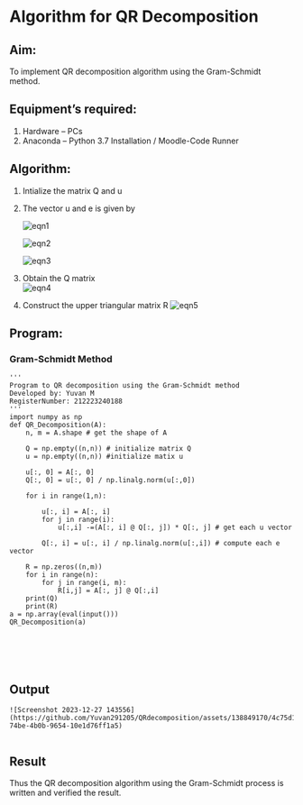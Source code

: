 # Algorithm for QR Decomposition
## Aim:
To implement QR decomposition algorithm using the Gram-Schmidt method.
## Equipment’s required:
1.	Hardware – PCs
2.	Anaconda – Python 3.7 Installation / Moodle-Code Runner
## Algorithm:
1.	Intialize the matrix Q and u
2.	The vector u and e is given by

    ![eqn1](./ex4.jpg)

    ![eqn2](./ex6.jpg)

    ![eqn3](./ex3.jpg)

3.	Obtain the Q matrix   
    ![eqn4](./ex1.jpg)
4.	Construct the upper triangular matrix R
    ![eqn5](./ex2.jpg)



## Program:
### Gram-Schmidt Method
```
''' 
Program to QR decomposition using the Gram-Schmidt method
Developed by: Yuvan M
RegisterNumber: 212223240188
'''
import numpy as np
def QR_Decomposition(A):
    n, m = A.shape # get the shape of A
    
    Q = np.empty((n,n)) # initialize matrix Q
    u = np.empty((n,n)) #initialize matix u
    
    u[:, 0] = A[:, 0]
    Q[:, 0] = u[:, 0] / np.linalg.norm(u[:,0])
    
    for i in range(1,n):
        
        u[:, i] = A[:, i]
        for j in range(i):
            u[:,i] -=(A[:, i] @ Q[:, j]) * Q[:, j] # get each u vector
            
        Q[:, i] = u[:, i] / np.linalg.norm(u[:,i]) # compute each e vector
        
    R = np.zeros((n,m))
    for i in range(n):
        for j in range(i, m):
            R[i,j] = A[:, j] @ Q[:,i]
    print(Q)
    print(R)
a = np.array(eval(input()))
QR_Decomposition(a)






```

## Output
```
![Screenshot 2023-12-27 143556](https://github.com/Yuvan291205/QRdecomposition/assets/138849170/4c75d12e-74be-4b0b-9654-10e1d76ff1a5)


```

## Result
Thus the QR decomposition algorithm using the Gram-Schmidt process is written and verified the result.
